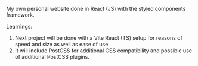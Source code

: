 My own personal website done in React (JS) with the styled components framework.

Learnings:
1. Next project will be done with a Vite React (TS) setup for reasons of speed and size as well as ease of use.
2. It will include PostCSS for additional CSS compatibility and possible use of additional PostCSS plugins.

